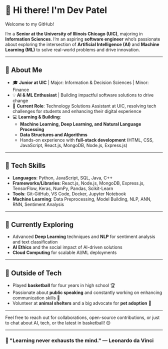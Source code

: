 # 👋 Hi there! I'm Dev Patel

Welcome to my GitHub!

I’m a **Senior at the University of Illinois Chicago (UIC)**, majoring in **Information Sciences**. I’m an aspiring **software engineer** who’s passionate about exploring the intersection of **Artificial Intelligence (AI)** and **Machine Learning (ML)** to solve real-world problems and drive innovation.

---

## 🚀 About Me

- 🎓 **Junior at UIC** | Major: Information & Decision Sciences | Minor: Finance
- 💡 **AI & ML Enthusiast** | Building impactful software solutions to drive change
- 💼 **Current Role**: Technology Solutions Assistant at UIC, resolving tech challenges for students and enhancing their digital experience
- 💻 **Learning & Building**: 
  - **Machine Learning, Deep Learning, and Natural Language Processing**
  - **Data Structures and Algorithms**
  - Hands-on experience with **full-stack development** (HTML, CSS, JavaScript, React.js, MongoDB, Node.js, Express.js)

---

## 🔧 Tech Skills

- **Languages**: Python, JavaScript, SQL, Java, C++
- **Frameworks/Libraries**: React.js, Node.js, MongoDB, Express.js, TensorFlow, Keras, NumPy, Pandas, Scikit-Learn
- **Tools**: Git-GitHub, VS Code, Docker, Jupyter Notebook
- **Machine Learning**: Data Preprocessing, Model Building, NLP, ANN, RNN, Sentiment Analysis
  
---

## 🌱 Currently Exploring

- Advanced **Deep Learning** techniques and **NLP** for sentiment analysis and text classification
- **AI Ethics** and the social impact of AI-driven solutions
- **Cloud Computing** for scalable AI/ML deployments

---

## 🏀 Outside of Tech

- Played **basketball** for four years in high school 🏆
- Passionate about **public speaking** and constantly working on enhancing communication skills 🎤
- Volunteer at **animal shelters** and a big advocate for **pet adoption** 🐾

---

Feel free to reach out for collaborations, open-source contributions, or just to chat about AI, tech, or the latest in basketball! 😊

---

### 🔖 "Learning never exhausts the mind." — Leonardo da Vinci

<!---
Devpatel954/Devpatel954 is a ✨ special ✨ repository because its `README.md` (this file) appears on your GitHub profile.
You can click the Preview link to take a look at your changes.
--->
